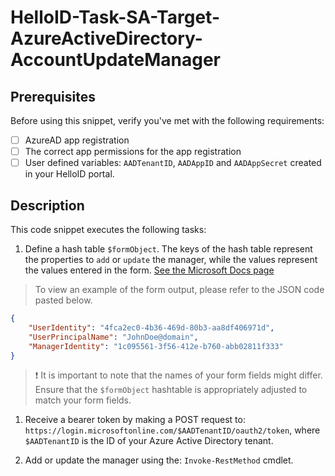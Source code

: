 # HelloID-Task-SA-Target-AzureActiveDirectory-AccountUpdateManager

## Prerequisites

Before using this snippet, verify you've met with the following requirements:

- [ ] AzureAD app registration
- [ ] The correct app permissions for the app registration
- [ ] User defined variables: `AADTenantID`, `AADAppID` and `AADAppSecret` created in your HelloID portal.

## Description

This code snippet executes the following tasks:

1. Define a hash table `$formObject`. The keys of the hash table represent the properties to `add` or `update` the manager, while the values represent the values entered in the form. [See the Microsoft Docs page](https://learn.microsoft.com/en-us/graph/api/user-post-manager?view=graph-rest-1.0&tabs=http)

> To view an example of the form output, please refer to the JSON code pasted below.

```json
{
    "UserIdentity": "4fca2ec0-4b36-469d-80b3-aa8df406971d",
    "UserPrincipalName": "JohnDoe@domain",
    "ManagerIdentity": "1c095561-3f56-412e-b760-abb02811f333"
}
```

> :exclamation: It is important to note that the names of your form fields might differ. Ensure that the `$formObject` hashtable is appropriately adjusted to match your form fields.

1. Receive a bearer token by making a POST request to: `https://login.microsoftonline.com/$AADTenantID/oauth2/token`, where `$AADTenantID` is the ID of your Azure Active Directory tenant.

2. Add or update the manager using the: `Invoke-RestMethod` cmdlet.
